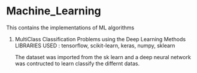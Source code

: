 # Machine_Learning
This contains the implementations of ML algorithms 

1. MultiClass Classification Problems using the Deep Learning Methods
   LIBRARIES USED : tensorflow, scikit-learn, keras, numpy, sklearn
   
   The dataset was imported from the sk learn and a deep neural network was contructed to learn
   classify the differnt datas.
   
   
   
